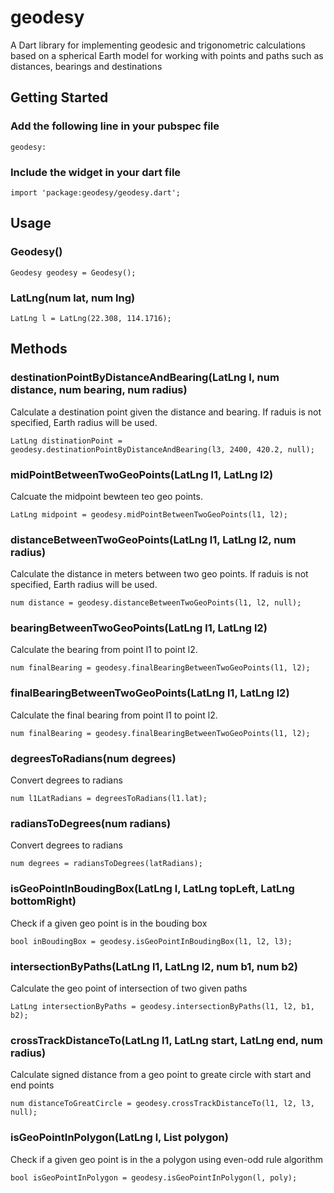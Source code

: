 # geodesy
A Dart library for implementing geodesic and trigonometric calculations based on a spherical Earth model for working with points and paths such as distances, bearings and destinations

## Getting Started
### Add the following line in your pubspec file
````
geodesy:
````

###  Include the widget in your dart file
````
import 'package:geodesy/geodesy.dart';
````

## Usage 

### Geodesy()
````
Geodesy geodesy = Geodesy();
````

### LatLng(num lat, num lng)
````
LatLng l = LatLng(22.308, 114.1716);
````

## Methods
### destinationPointByDistanceAndBearing(LatLng l, num distance, num bearing, num radius)
Calculate a destination point given the distance and bearing. If raduis is not specified, Earth radius will be used.
````
LatLng distinationPoint = geodesy.destinationPointByDistanceAndBearing(l3, 2400, 420.2, null);
````

### midPointBetweenTwoGeoPoints(LatLng l1, LatLng l2)
Calcuate the midpoint bewteen teo geo points.
````
LatLng midpoint = geodesy.midPointBetweenTwoGeoPoints(l1, l2);
````

### distanceBetweenTwoGeoPoints(LatLng l1, LatLng l2, num radius) 
Calculate the distance in meters between two geo points. If raduis is not specified, Earth radius will be used.
````
num distance = geodesy.distanceBetweenTwoGeoPoints(l1, l2, null);
````

### bearingBetweenTwoGeoPoints(LatLng l1, LatLng l2)
Calculate the bearing from point l1 to point l2.
````
num finalBearing = geodesy.finalBearingBetweenTwoGeoPoints(l1, l2);
````

### finalBearingBetweenTwoGeoPoints(LatLng l1, LatLng l2)
Calculate the final bearing from point l1 to point l2.
````
num finalBearing = geodesy.finalBearingBetweenTwoGeoPoints(l1, l2);
````

### degreesToRadians(num degrees)
Convert degrees to radians
````
num l1LatRadians = degreesToRadians(l1.lat);
````

### radiansToDegrees(num radians)
Convert degrees to radians
````
num degrees = radiansToDegrees(latRadians);
````

### isGeoPointInBoudingBox(LatLng l, LatLng topLeft, LatLng bottomRight)
Check if a given geo point is in the bouding box
````
bool inBoudingBox = geodesy.isGeoPointInBoudingBox(l1, l2, l3);
````

### intersectionByPaths(LatLng l1, LatLng l2, num b1, num b2) 
Calculate the geo point of intersection of two given paths
````
LatLng intersectionByPaths = geodesy.intersectionByPaths(l1, l2, b1, b2);
````

### crossTrackDistanceTo(LatLng l1, LatLng start, LatLng end, num radius)
Calculate signed distance from a geo point to greate circle with start and end points
````
num distanceToGreatCircle = geodesy.crossTrackDistanceTo(l1, l2, l3, null);
````
  
### isGeoPointInPolygon(LatLng l, List<LatLng> polygon)
Check if a given geo point is in the a polygon using even-odd rule algorithm
````
bool isGeoPointInPolygon = geodesy.isGeoPointInPolygon(l, poly);
````
 